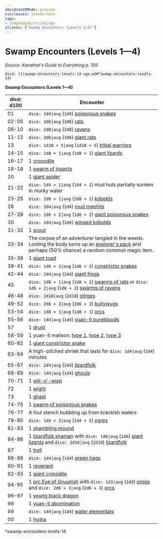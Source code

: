 ```yaml
---
obsidianUIMode: preview
cssclasses: json5e-note
tags:
- compendium/src/5e/xge
aliases: ["Swamp Encounters (Levels 1—4)"]
---
```

# Swamp Encounters (Levels 1—4)
*Source: Xanathar's Guide to Everything p. 105* 

`dice: [](swamp-encounters-levels-14-xge.md#^swamp-encounters-levels-14)`

**Swamp Encounters (Levels 1—4)**

| dice: d100 | Encounter |
|------------|-----------|
| 01 | `dice: 1d4\|avg` (`1d4`) [poisonous snakes](4-Resources/Compendium/bestiary/beast/poisonous-snake.md) |
| 02-05 | `dice: 3d6\|avg` (`3d6`) [rats](4-Resources/Compendium/bestiary/beast/rat.md) |
| 06-10 | `dice: 2d8\|avg` (`2d8`) [ravens](4-Resources/Compendium/bestiary/beast/raven.md) |
| 11-12 | `dice: 3d6\|avg` (`3d6`) [giant rats](4-Resources/Compendium/bestiary/beast/giant-rat.md) |
| 13 | `dice: 1d10 + 5\|avg` (`1d10 + 5`) [tribal warriors](4-Resources/Compendium/bestiary/humanoid/tribal-warrior.md) |
| 14-15 | `dice: 1d8 + 1\|avg` (`1d8 + 1`) [giant lizards](4-Resources/Compendium/bestiary/beast/giant-lizard.md) |
| 16-17 | 1 [crocodile](4-Resources/Compendium/bestiary/beast/crocodile.md) |
| 18-19 | 1 [swarm of insects](4-Resources/Compendium/bestiary/beast/swarm-of-insects.md) |
| 20 | 1 [giant spider](4-Resources/Compendium/bestiary/beast/giant-spider.md) |
| 21-22 | `dice: 1d4 + 1\|avg` (`1d4 + 1`) mud huts partially sunken in murky water |
| 23-25 | `dice: 2d8 + 1\|avg` (`2d8 + 1`) [kobolds](4-Resources/Compendium/bestiary/humanoid/kobold.md) |
| 26 | `dice: 2d4\|avg` (`2d4`) [mud mephits](4-Resources/Compendium/bestiary/elemental/mud-mephit.md) |
| 27-29 | `dice: 1d6 + 2\|avg` (`1d6 + 2`) [giant poisonous snakes](4-Resources/Compendium/bestiary/beast/giant-poisonous-snake.md) |
| 30 | `dice: 2d4\|avg` (`2d4`) [winged kobolds](4-Resources/Compendium/bestiary/humanoid/winged-kobold.md) |
| 31-32 | 1 [scout](4-Resources/Compendium/bestiary/humanoid/scout.md) |
| 33-34 | The corpse of an adventurer tangled in the weeds. Looting the body turns up an [explorer's pack](4-Resources/Compendium/items/explorers-pack.md) and perhaps (50% chance) a random common magic item. |
| 35-38 | 1 [giant toad](4-Resources/Compendium/bestiary/beast/giant-toad.md) |
| 39-41 | `dice: 1d6 + 2\|avg` (`1d6 + 2`) [constrictor snakes](4-Resources/Compendium/bestiary/beast/constrictor-snake.md) |
| 42-44 | `dice: 2d4\|avg` (`2d4`) [giant frogs](4-Resources/Compendium/bestiary/beast/giant-frog.md) |
| 45 | `dice: 1d8 + 1\|avg` (`1d8 + 1`) [swarms of rats](4-Resources/Compendium/bestiary/beast/swarm-of-rats.md) or `dice: 1d6 + 2\|avg` (`1d6 + 2`) [swarms of ravens](4-Resources/Compendium/bestiary/beast/swarm-of-ravens.md) |
| 46-48 | `dice: 2d10\|avg` (`2d10`) [stirges](4-Resources/Compendium/bestiary/beast/stirge.md) |
| 49-52 | `dice: 2d6 + 3\|avg` (`2d6 + 3`) [bullywugs](4-Resources/Compendium/bestiary/humanoid/bullywug.md) |
| 53-54 | `dice: 1d8 + 1\|avg` (`1d8 + 1`) [orcs](4-Resources/Compendium/bestiary/humanoid/orc.md) |
| 55-56 | `dice: 1d4\|avg` (`1d4`) [yuan-ti purebloods](4-Resources/Compendium/bestiary/humanoid/yuan-ti-pureblood.md) |
| 57 | 1 [druid](4-Resources/Compendium/bestiary/humanoid/druid.md) |
| 58-59 | 1 yuan-ti malison: [type 1](4-Resources/Compendium/bestiary/monstrosity/yuan-ti-malison-type-1.md), [type 2](4-Resources/Compendium/bestiary/monstrosity/yuan-ti-malison-type-2.md), [type 3](4-Resources/Compendium/bestiary/monstrosity/yuan-ti-malison-type-3.md) |
| 60-62 | 1 [giant constrictor snake](4-Resources/Compendium/bestiary/beast/giant-constrictor-snake.md) |
| 63-64 | A high-pitched shriek that lasts for `dice: 1d4\|avg` (`1d4`) minutes |
| 65-67 | `dice: 2d4\|avg` (`2d4`) [lizardfolk](4-Resources/Compendium/bestiary/humanoid/lizardfolk.md) |
| 68-69 | `dice: 1d4\|avg` (`1d4`) [ghouls](4-Resources/Compendium/bestiary/undead/ghoul.md) |
| 70-71 | 1 [will-o'-wisp](4-Resources/Compendium/bestiary/undead/will-o-wisp.md) |
| 72 | 1 [wight](4-Resources/Compendium/bestiary/undead/wight.md) |
| 73 | 1 [ghast](4-Resources/Compendium/bestiary/undead/ghast.md) |
| 74-75 | 1 [swarm of poisonous snakes](4-Resources/Compendium/bestiary/beast/swarm-of-poisonous-snakes.md) |
| 76-77 | A foul stench bubbling up from brackish waters |
| 78-80 | `dice: 1d4 + 2\|avg` (`1d4 + 2`) [ogres](4-Resources/Compendium/bestiary/giant/ogre.md) |
| 81-83 | 1 [shambling mound](4-Resources/Compendium/bestiary/plant/shambling-mound.md) |
| 84-86 | 1 [lizardfolk shaman](4-Resources/Compendium/bestiary/humanoid/lizardfolk-shaman.md) with `dice: 1d6\|avg` (`1d6`) [giant lizards](4-Resources/Compendium/bestiary/beast/giant-lizard.md) and `dice: 2d10\|avg` (`2d10`) [lizardfolk](4-Resources/Compendium/bestiary/humanoid/lizardfolk.md) |
| 87 | 1 [troll](4-Resources/Compendium/bestiary/giant/troll.md) |
| 88-89 | `dice: 1d4\|avg` (`1d4`) [green hags](4-Resources/Compendium/bestiary/fey/green-hag.md) |
| 90-91 | 1 [revenant](4-Resources/Compendium/bestiary/undead/revenant.md) |
| 92-93 | 1 [giant crocodile](4-Resources/Compendium/bestiary/beast/giant-crocodile.md) |
| 94-95 | 1 [orc Eye of Gruumsh](4-Resources/Compendium/bestiary/humanoid/orc-eye-of-gruumsh.md) with `dice: 1d3\|avg` (`1d3`) [orogs](4-Resources/Compendium/bestiary/humanoid/orog.md) and `dice: 2d6 + 3\|avg` (`2d6 + 3`) [orcs](4-Resources/Compendium/bestiary/humanoid/orc.md) |
| 96-97 | 1 [young black dragon](4-Resources/Compendium/bestiary/dragon/young-black-dragon.md) |
| 98 | 1 [yuan-ti abomination](4-Resources/Compendium/bestiary/monstrosity/yuan-ti-abomination.md) |
| 99 | `dice: 1d4\|avg` (`1d4`) [water elementals](4-Resources/Compendium/bestiary/elemental/water-elemental.md) |
| 00 | 1 [hydra](4-Resources/Compendium/bestiary/monstrosity/hydra.md) |
^swamp-encounters-levels-14